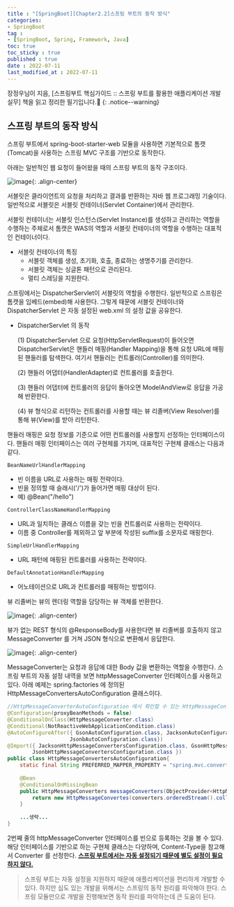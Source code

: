 ```yaml
---
title : "[SpringBoot][Chapter2.2]스프링 부트의 동작 방식"
categories:
- SpringBoot
tag :
- [SpringBoot, Spring, Framework, Java]
toc: true
toc_sticky : true
published : true
date : 2022-07-11
last_modified_at : 2022-07-11
---
```






장정우님이 지음, [스프링부트 핵심가이드 :: 스프링 부트를 활용한 애플리케이션 개발 실무] 책을 읽고 정리한 필기입니다.📢
{: .notice--warning}



## 스프링 부트의 동작 방식

스프링 부트에서 spring-boot-starter-web 모듈을 사용하면 기본적으로 톰캣(Tomcat)을 사용하는 스프링 MVC 구조를 기반으로 동작한다.

아래는 일반적인 웹 요청이 들어왔을 때의 스프링 부트의 동작 구조이다.

![image](https://user-images.githubusercontent.com/13410737/178304203-73309bc8-8e24-4c90-81e6-dd645acd09ee.png){: .align-center}

서블릿은 클라이언트의 요청을 처리하고 결과를 반환하는 자바 웹 프로그래밍 기술이다. 일반적으로 서블릿은 서블릿 컨테이너(Servlet Container)에서 관리한다.

서블릿 컨테이너는 서블릿 인스턴스(Servlet Instance)를 생성하고 관리하는 역할을 수행하는 주체로서 톰캣은 WAS의 역할과 서블릿 컨테이너의 역할을 수행하는 대표적인 컨테이너이다.

- 서블릿 컨테이너의 특징
  - 서블릿 객체를 생성, 초기화, 호출, 종료하는 생명주기를 관리한다.
  - 서블릿 객체는 싱글톤 패턴으로 관리된다.
  - 멀티 스레딩을 지원한다.

스프링에서는 DispatcherServlet이 서블릿의 역할을 수행한다. 일반적으로 스프링은 톰캣을 임베드(embed)해 사용한다. 그렇게 때문에 서블릿 컨테이너와 DispatcherServlet 은 자동 설정된 web.xml 의 설정 값을 공유한다.

- DispatcherServlet 의 동작

  (1) DispatcherServlet 으로 요청(HttpServletRequest)이 들어오면 DispatcherServlet은 핸들러 매핑(Handler Mapping)을 통해 요청 URL에 매핑된 핸들러를 탐색한다. 여기서 핸들러는 컨트롤러(Controller)를 의미한다.

  (2) 핸들러 어댑터(HandlerAdapter)로 컨트롤러를 호출한다.

  (3) 핸들러 어댑터에 컨트롤러의 응답이 돌아오면 ModelAndView로 응답을 가공해 반환한다.

  (4) 뷰 형식으로 리턴하는 컨트롤러를 사용할 때는 뷰 리졸버(View Resolver)를 통해 뷰(View)를 받아 리턴한다.

핸들러 매핑은 요청 정보를 기준으로 어떤 컨트롤러를 사용할지 선정하는 인터페이스이다. 핸들러 매핑 인터페이스는 여러 구현체를 가지며, 대표적인 구현체 클래스는 다음과 같다.

`BeanNameUrlHandlerMapping`

- 빈 이름을 URL로 사용하는 매핑 전략이다.
- 빈을 정의할 때 슬래시('/')가 들어가면 매핑 대상이 된다.
- 예) @Bean("/hello")

`ControllerClassNameHandlerMapping`

- URL과 일치하는 클래스 이름을 갖는 빈을 컨트롤러로 사용하는 전략이다.
- 이름 중 Controller를 제외하고 앞 부분에 작성된 suffix를 소문자로 매핑한다.

`SimpleUrlHandlerMapping`

- URL 패턴에 매핑된 컨트롤러를 사용하는 전략이다.

`DefaultAnnotationHandlerMapping`

- 어노테이션으로 URL과 컨트롤러를 매핑하는 방법이다.



뷰 리졸버는 뷰의 렌더링 역할을 담당하는 뷰 객체를 반환한다.

![image](https://user-images.githubusercontent.com/13410737/178307234-2b870321-4503-4f93-a197-7d1ebaa80fee.png){: .align-center}

뷰가 없는 REST 형식의 @ResponseBody를 사용한다면 뷰 리졸버를 호출하지 않고 MessageConverter 를 거쳐 JSON 형식으로 변환해서 응답한다.

![image](https://user-images.githubusercontent.com/13410737/178307708-c258722d-4700-42b6-a23a-a287dc315373.png){: .align-center}

MessageConverter는 요청과 응답에 대한 Body 값을 변환하는 역할을 수행한다. 스프링 부트의 자동 설정 내역을 보면 httpMessageConverter 인터페이스를 사용하고 있다. 아래 예제는 spring.factories 에 정의된 HttpMessageConvertersAutoConfiguration 클래스이다.

```java
//HttpMessageConverterAutoConfiguration 에서 확인할 수 있는 HttpMessageConvert
@Configuration(proxyBeanMethods = false)
@ConditionalOnClass(HttpMessageConverter.class)
@Conditional(NotReactiveWebApplicationCondition.class)
@AutoConfigureAfter({ GsonAutoConfiguration.class, JacksonAutoConfiguration.class,
                    JsonbAutoConfiguration.class})
@Import({ JacksonHttpMessageConvertersConfiguration.class, GsonHttpMessageConvertersConfiguration.class,
        JsonbHttpMessageConvertersConfiguration.class })
public class HttpMessageConvertersAutoConfiguration{
    static final String PREFERRED_MAPPER_PROPERTY = "spring.mvc.converts.preferred-json-mapper";
    
    @Bean
    @ConditionalOnMissingBean
    public HttpMessageConverters messageConverters(ObjectProvider<HttpMessageConverter<?>> converters){
        return new HttpMessageConvertes(converters.orderedStream().collect(Collectors.toList()));
    }
    
    ...생략...
}
```

2번째 줄의 httpMessageConverter 인터페이스를 빈으로 등록하는 것을 볼 수 있다. 해당 인터페이스를 기반으로 하는 구현체 클래스는 다양하며, Content-Type을 참고해서 Converter 를 선정한다. **<u>스프링 부트에서는 자동 설정되기 때문에 별도 설정이 필요하지 않다.</u>**

> 스프링 부트는 자동 설정을 지원하지 때문에 애플리케이션을 편리하게 개발할 수 있다. 하지만 심도 있는 개발을 위해서는 스프링의 동작 원리를 파악해야 한다. 스프링 모듈만으로 개발을 진행해보면 동작 원리를 파악하는데 큰 도움이 된다.

